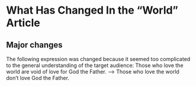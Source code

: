 # What Has Changed In the “World” Article

## Major changes
The following expression was changed because it seemed too complicated to the general understanding of the target audience:
Those who love the world are void of love for God the Father.
--> Those who love the world don’t love God the Father.
